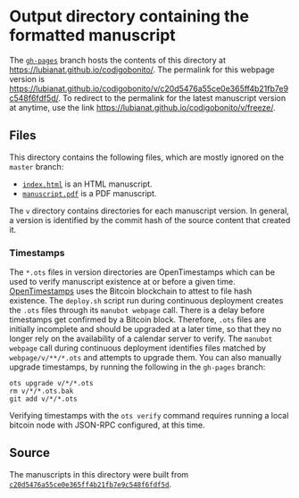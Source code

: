 # Output directory containing the formatted manuscript

The [`gh-pages`](https://github.com/lubianat/codigobonito/tree/gh-pages) branch hosts the contents of this directory at <https://lubianat.github.io/codigobonito/>.
The permalink for this webpage version is <https://lubianat.github.io/codigobonito/v/c20d5476a55ce0e365ff4b21fb7e9c548f6fdf5d/>.
To redirect to the permalink for the latest manuscript version at anytime, use the link <https://lubianat.github.io/codigobonito/v/freeze/>.

## Files

This directory contains the following files, which are mostly ignored on the `master` branch:

+ [`index.html`](index.html) is an HTML manuscript.
+ [`manuscript.pdf`](manuscript.pdf) is a PDF manuscript.

The `v` directory contains directories for each manuscript version.
In general, a version is identified by the commit hash of the source content that created it.

### Timestamps

The `*.ots` files in version directories are OpenTimestamps which can be used to verify manuscript existence at or before a given time.
[OpenTimestamps](https://opentimestamps.org/) uses the Bitcoin blockchain to attest to file hash existence.
The `deploy.sh` script run during continuous deployment creates the `.ots` files through its `manubot webpage` call.
There is a delay before timestamps get confirmed by a Bitcoin block.
Therefore, `.ots` files are initially incomplete and should be upgraded at a later time, so that they no longer rely on the availability of a calendar server to verify.
The `manubot webpage` call during continuous deployment identifies files matched by `webpage/v/**/*.ots` and attempts to upgrade them.
You can also manually upgrade timestamps, by running the following in the `gh-pages` branch:

```shell
ots upgrade v/*/*.ots
rm v/*/*.ots.bak
git add v/*/*.ots
```

Verifying timestamps with the `ots verify` command requires running a local bitcoin node with JSON-RPC configured, at this time.

## Source

The manuscripts in this directory were built from
[`c20d5476a55ce0e365ff4b21fb7e9c548f6fdf5d`](https://github.com/lubianat/codigobonito/commit/c20d5476a55ce0e365ff4b21fb7e9c548f6fdf5d).
